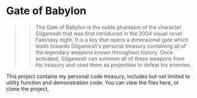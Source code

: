 # Gate of Babylon

>>The Gate of Babylon is the noble phantasm of the character Gilgamesh that was first introduced in the 2004 visual novel Fate/stay night. It is a key that opens a dimensional gate which leads towards Gilgamesh's personal treasury containing all of the legendary weapons known throughout history. Once activated, Gilgamesh can summon all of these weapons from his treasury and used them as projectiles to defeat his enemies.

This project contains my personal code treasury, includes but not limited to utility function and demonstration code.
You can view the files here, or clone the project,
